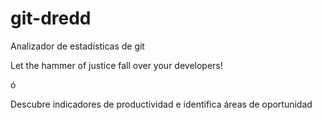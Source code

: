 # git-dredd
Analizador de estadísticas de git

Let the hammer of justice fall over your developers!

ó

Descubre indicadores de productividad e identifica áreas de oportunidad
